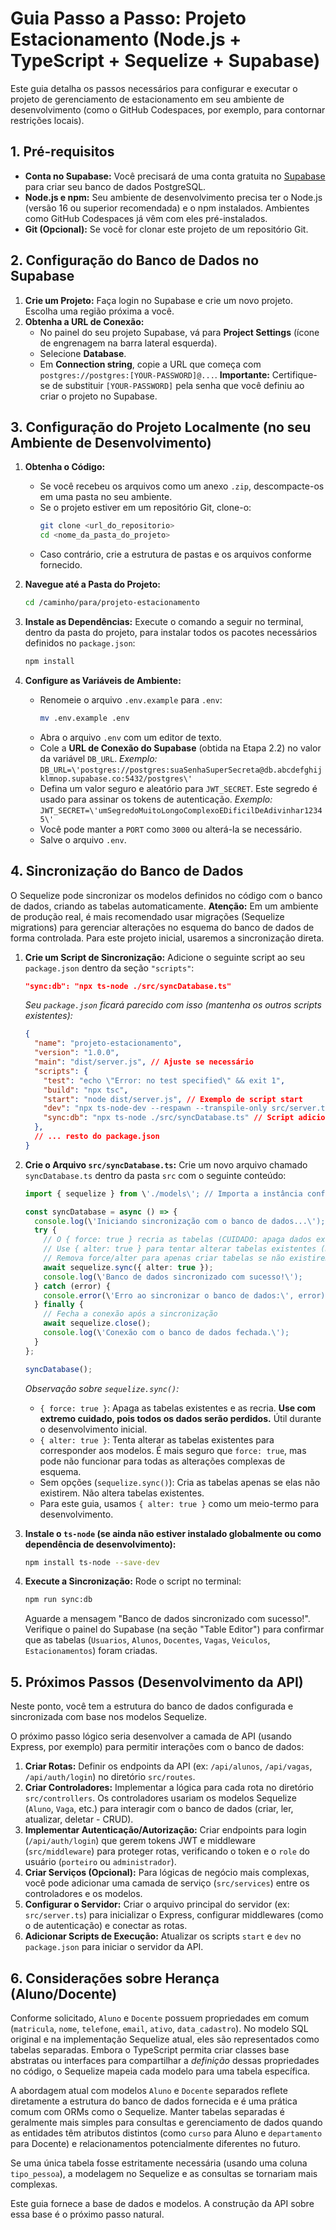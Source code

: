# Guia Passo a Passo: Projeto Estacionamento (Node.js + TypeScript + Sequelize + Supabase)

Este guia detalha os passos necessários para configurar e executar o projeto de gerenciamento de estacionamento em seu ambiente de desenvolvimento (como o GitHub Codespaces, por exemplo, para contornar restrições locais).

## 1. Pré-requisitos

*   **Conta no Supabase:** Você precisará de uma conta gratuita no [Supabase](https://supabase.com/) para criar seu banco de dados PostgreSQL.
*   **Node.js e npm:** Seu ambiente de desenvolvimento precisa ter o Node.js (versão 16 ou superior recomendada) e o npm instalados. Ambientes como GitHub Codespaces já vêm com eles pré-instalados.
*   **Git (Opcional):** Se você for clonar este projeto de um repositório Git.

## 2. Configuração do Banco de Dados no Supabase

1.  **Crie um Projeto:** Faça login no Supabase e crie um novo projeto. Escolha uma região próxima a você.
2.  **Obtenha a URL de Conexão:**
    *   No painel do seu projeto Supabase, vá para **Project Settings** (ícone de engrenagem na barra lateral esquerda).
    *   Selecione **Database**.
    *   Em **Connection string**, copie a URL que começa com `postgres://postgres:[YOUR-PASSWORD]@...`. **Importante:** Certifique-se de substituir `[YOUR-PASSWORD]` pela senha que você definiu ao criar o projeto no Supabase.

## 3. Configuração do Projeto Localmente (no seu Ambiente de Desenvolvimento)

1.  **Obtenha o Código:**
    *   Se você recebeu os arquivos como um anexo `.zip`, descompacte-os em uma pasta no seu ambiente.
    *   Se o projeto estiver em um repositório Git, clone-o:
        ```bash
        git clone <url_do_repositorio>
        cd <nome_da_pasta_do_projeto>
        ```
    *   Caso contrário, crie a estrutura de pastas e os arquivos conforme fornecido.

2.  **Navegue até a Pasta do Projeto:**
    ```bash
    cd /caminho/para/projeto-estacionamento
    ```

3.  **Instale as Dependências:** Execute o comando a seguir no terminal, dentro da pasta do projeto, para instalar todos os pacotes necessários definidos no `package.json`:
    ```bash
    npm install
    ```

4.  **Configure as Variáveis de Ambiente:**
    *   Renomeie o arquivo `.env.example` para `.env`:
        ```bash
        mv .env.example .env
        ```
    *   Abra o arquivo `.env` com um editor de texto.
    *   Cole a **URL de Conexão do Supabase** (obtida na Etapa 2.2) no valor da variável `DB_URL`.
        *Exemplo:* `DB_URL=\'postgres://postgres:suaSenhaSuperSecreta@db.abcdefghijklmnop.supabase.co:5432/postgres\'`
    *   Defina um valor seguro e aleatório para `JWT_SECRET`. Este segredo é usado para assinar os tokens de autenticação.
        *Exemplo:* `JWT_SECRET=\'umSegredoMuitoLongoComplexoEDificilDeAdivinhar12345\'`
    *   Você pode manter a `PORT` como `3000` ou alterá-la se necessário.
    *   Salve o arquivo `.env`.

## 4. Sincronização do Banco de Dados

O Sequelize pode sincronizar os modelos definidos no código com o banco de dados, criando as tabelas automaticamente. **Atenção:** Em um ambiente de produção real, é mais recomendado usar migrações (Sequelize migrations) para gerenciar alterações no esquema do banco de dados de forma controlada. Para este projeto inicial, usaremos a sincronização direta.

1.  **Crie um Script de Sincronização:** Adicione o seguinte script ao seu `package.json` dentro da seção `"scripts"`:
    ```json
    "sync:db": "npx ts-node ./src/syncDatabase.ts"
    ```
    *Seu `package.json` ficará parecido com isso (mantenha os outros scripts existentes):*
    ```json
    {
      "name": "projeto-estacionamento",
      "version": "1.0.0",
      "main": "dist/server.js", // Ajuste se necessário
      "scripts": {
        "test": "echo \"Error: no test specified\" && exit 1",
        "build": "npx tsc",
        "start": "node dist/server.js", // Exemplo de script start
        "dev": "npx ts-node-dev --respawn --transpile-only src/server.ts", // Exemplo de script dev
        "sync:db": "npx ts-node ./src/syncDatabase.ts" // Script adicionado
      },
      // ... resto do package.json
    }
    ```

2.  **Crie o Arquivo `src/syncDatabase.ts`:** Crie um novo arquivo chamado `syncDatabase.ts` dentro da pasta `src` com o seguinte conteúdo:
    ```typescript
    import { sequelize } from \'./models\'; // Importa a instância configurada e os modelos
    
    const syncDatabase = async () => {
      console.log(\'Iniciando sincronização com o banco de dados...\');
      try {
        // O { force: true } recria as tabelas (CUIDADO: apaga dados existentes)
        // Use { alter: true } para tentar alterar tabelas existentes (mais seguro, mas pode falhar em casos complexos)
        // Remova force/alter para apenas criar tabelas se não existirem
        await sequelize.sync({ alter: true }); 
        console.log(\'Banco de dados sincronizado com sucesso!\');
      } catch (error) {
        console.error(\'Erro ao sincronizar o banco de dados:\', error);
      } finally {
        // Fecha a conexão após a sincronização
        await sequelize.close();
        console.log(\'Conexão com o banco de dados fechada.\');
      }
    };
    
    syncDatabase();
    ```
    *Observação sobre `sequelize.sync()`:*
    *   `{ force: true }`: Apaga as tabelas existentes e as recria. **Use com extremo cuidado, pois todos os dados serão perdidos.** Útil durante o desenvolvimento inicial.
    *   `{ alter: true }`: Tenta alterar as tabelas existentes para corresponder aos modelos. É mais seguro que `force: true`, mas pode não funcionar para todas as alterações complexas de esquema.
    *   Sem opções (`sequelize.sync()`): Cria as tabelas apenas se elas não existirem. Não altera tabelas existentes.
    *   Para este guia, usamos `{ alter: true }` como um meio-termo para desenvolvimento.

3.  **Instale o `ts-node` (se ainda não estiver instalado globalmente ou como dependência de desenvolvimento):**
    ```bash
    npm install ts-node --save-dev 
    ```

4.  **Execute a Sincronização:** Rode o script no terminal:
    ```bash
    npm run sync:db
    ```
    Aguarde a mensagem "Banco de dados sincronizado com sucesso!". Verifique o painel do Supabase (na seção "Table Editor") para confirmar que as tabelas (`Usuarios`, `Alunos`, `Docentes`, `Vagas`, `Veiculos`, `Estacionamentos`) foram criadas.

## 5. Próximos Passos (Desenvolvimento da API)

Neste ponto, você tem a estrutura do banco de dados configurada e sincronizada com base nos modelos Sequelize.

O próximo passo lógico seria desenvolver a camada de API (usando Express, por exemplo) para permitir interações com o banco de dados:

1.  **Criar Rotas:** Definir os endpoints da API (ex: `/api/alunos`, `/api/vagas`, `/api/auth/login`) no diretório `src/routes`.
2.  **Criar Controladores:** Implementar a lógica para cada rota no diretório `src/controllers`. Os controladores usariam os modelos Sequelize (`Aluno`, `Vaga`, etc.) para interagir com o banco de dados (criar, ler, atualizar, deletar - CRUD).
3.  **Implementar Autenticação/Autorização:** Criar endpoints para login (`/api/auth/login`) que gerem tokens JWT e middleware (`src/middleware`) para proteger rotas, verificando o token e o `role` do usuário (`porteiro` ou `administrador`).
4.  **Criar Serviços (Opcional):** Para lógicas de negócio mais complexas, você pode adicionar uma camada de serviço (`src/services`) entre os controladores e os modelos.
5.  **Configurar o Servidor:** Criar o arquivo principal do servidor (ex: `src/server.ts`) para inicializar o Express, configurar middlewares (como o de autenticação) e conectar as rotas.
6.  **Adicionar Scripts de Execução:** Atualizar os scripts `start` e `dev` no `package.json` para iniciar o servidor da API.

## 6. Considerações sobre Herança (Aluno/Docente)

Conforme solicitado, `Aluno` e `Docente` possuem propriedades em comum (`matricula`, `nome`, `telefone`, `email`, `ativo`, `data_cadastro`). No modelo SQL original e na implementação Sequelize atual, eles são representados como tabelas separadas. Embora o TypeScript permita criar classes base abstratas ou interfaces para compartilhar a *definição* dessas propriedades no código, o Sequelize mapeia cada modelo para uma tabela específica.

A abordagem atual com modelos `Aluno` e `Docente` separados reflete diretamente a estrutura do banco de dados fornecida e é uma prática comum com ORMs como o Sequelize. Manter tabelas separadas é geralmente mais simples para consultas e gerenciamento de dados quando as entidades têm atributos distintos (como `curso` para Aluno e `departamento` para Docente) e relacionamentos potencialmente diferentes no futuro.

Se uma única tabela fosse estritamente necessária (usando uma coluna `tipo_pessoa`), a modelagem no Sequelize e as consultas se tornariam mais complexas.

Este guia fornece a base de dados e modelos. A construção da API sobre essa base é o próximo passo natural.
